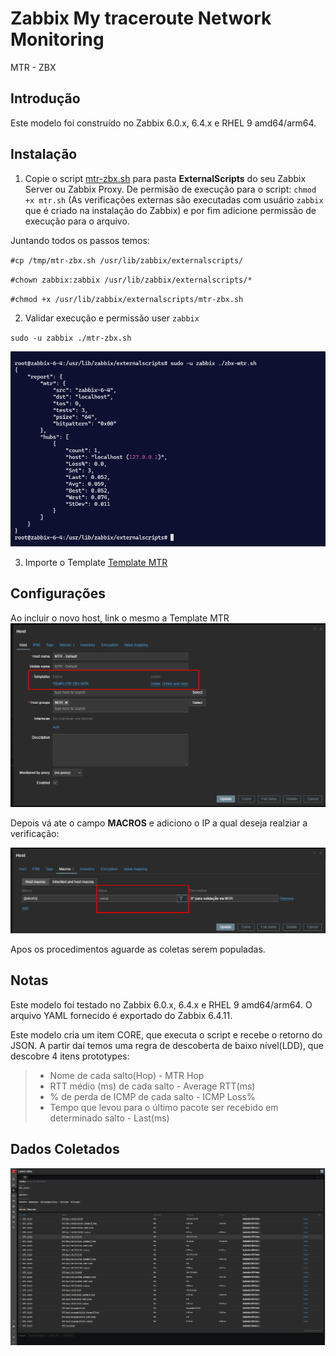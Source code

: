 # Zabbix My traceroute Network Monitoring
MTR - ZBX

## Introdução

Este modelo foi construído no Zabbix 6.0.x, 6.4.x e RHEL 9 amd64/arm64.

## Instalação

1. Copie o script [mtr-zbx.sh](mtr-zbx.sh) para pasta **ExternalScripts**  do seu Zabbix Server ou Zabbix Proxy. De permisão de execução para o script: `chmod +x mtr.sh` (As verificações externas são executadas com usuário `zabbix` que é criado na instalação do Zabbix) e por fim adicione permissão de execução para o arquivo.

Juntando todos os passos temos:


`#cp /tmp/mtr-zbx.sh /usr/lib/zabbix/externalscripts/`

`#chown zabbix:zabbix /usr/lib/zabbix/externalscripts/*`

`#chmod +x /usr/lib/zabbix/externalscripts/mtr-zbx.sh`


2. Validar execução e permissão user `zabbix`

`sudo -u zabbix ./mtr-zbx.sh`

![alt text](images\image-2.png)


3. Importe o Template [Template MTR](zbx_mtr_templates.yaml) 

## Configurações

Ao incluir o novo host, link o mesmo a Template MTR
![ADD Host](images\image-1.png)

Depois vá ate o campo **MACROS** e adiciono o IP a qual deseja realziar a verificação:

![Inc IP](images\image-3.png)

Apos os procedimentos aguarde as coletas serem populadas.

## Notas

Este modelo foi testado no Zabbix 6.0.x, 6.4.x e RHEL 9 amd64/arm64. O arquivo YAML fornecido é exportado do Zabbix 6.4.11.


Este modelo cria um item CORE, que executa o script e recebe o retorno do JSON. A partir daí temos uma regra de descoberta de baixo nível(LDD), que descobre 4 itens  prototypes:


>- Nome de cada salto(Hop) -  MTR Hop
>- RTT médio (ms) de cada salto - Average RTT(ms)
>- % de perda de ICMP de cada salto - ICMP Loss%
>- Tempo que levou para o último pacote ser recebido em determinado salto - Last(ms)




## Dados Coletados
![Latest data](images\image.png)